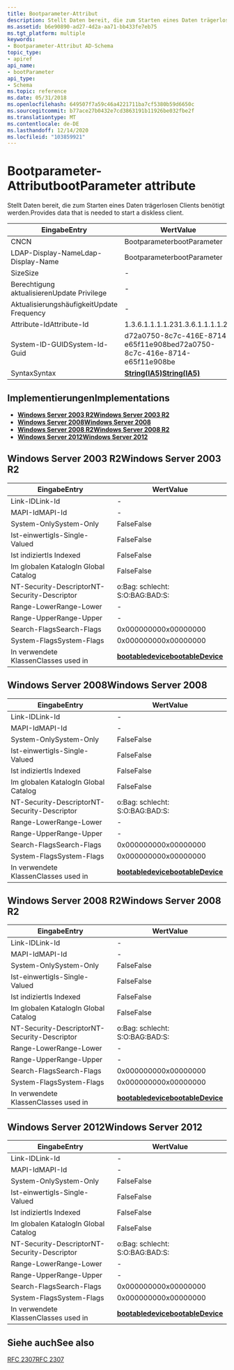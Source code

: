 ```yaml
---
title: Bootparameter-Attribut
description: Stellt Daten bereit, die zum Starten eines Daten trägerlosen Clients benötigt werden.
ms.assetid: b6e90890-ad27-4d2a-aa71-bb433fe7eb75
ms.tgt_platform: multiple
keywords:
- Bootparameter-Attribut AD-Schema
topic_type:
- apiref
api_name:
- bootParameter
api_type:
- Schema
ms.topic: reference
ms.date: 05/31/2018
ms.openlocfilehash: 649507f7a59c46a4221711ba7cf5380b59d6650c
ms.sourcegitcommit: b77ace27b0432e7cd3863191b11926be032fbe2f
ms.translationtype: MT
ms.contentlocale: de-DE
ms.lasthandoff: 12/14/2020
ms.locfileid: "103859921"
---
```

# <a name="bootparameter-attribute"></a><span data-ttu-id="5141c-104">Bootparameter-Attribut</span><span class="sxs-lookup"><span data-stu-id="5141c-104">bootParameter attribute</span></span>

<span data-ttu-id="5141c-105">Stellt Daten bereit, die zum Starten eines Daten trägerlosen Clients benötigt werden.</span><span class="sxs-lookup"><span data-stu-id="5141c-105">Provides data that is needed to start a diskless client.</span></span>



| <span data-ttu-id="5141c-106">Eingabe</span><span class="sxs-lookup"><span data-stu-id="5141c-106">Entry</span></span> | <span data-ttu-id="5141c-107">Wert</span><span class="sxs-lookup"><span data-stu-id="5141c-107">Value</span></span> |
|-------------------|--------------------------------------|
| <span data-ttu-id="5141c-108">CN</span><span class="sxs-lookup"><span data-stu-id="5141c-108">CN</span></span>                | <span data-ttu-id="5141c-109">Bootparameter</span><span class="sxs-lookup"><span data-stu-id="5141c-109">bootParameter</span></span>                        |
| <span data-ttu-id="5141c-110">LDAP-Display-Name</span><span class="sxs-lookup"><span data-stu-id="5141c-110">Ldap-Display-Name</span></span> | <span data-ttu-id="5141c-111">Bootparameter</span><span class="sxs-lookup"><span data-stu-id="5141c-111">bootParameter</span></span>                        |
| <span data-ttu-id="5141c-112">Size</span><span class="sxs-lookup"><span data-stu-id="5141c-112">Size</span></span>              | \-                                   |
| <span data-ttu-id="5141c-113">Berechtigung aktualisieren</span><span class="sxs-lookup"><span data-stu-id="5141c-113">Update Privilege</span></span>  | \-                                   |
| <span data-ttu-id="5141c-114">Aktualisierungshäufigkeit</span><span class="sxs-lookup"><span data-stu-id="5141c-114">Update Frequency</span></span>  | \-                                   |
| <span data-ttu-id="5141c-115">Attribute-Id</span><span class="sxs-lookup"><span data-stu-id="5141c-115">Attribute-Id</span></span>      | <span data-ttu-id="5141c-116">1.3.6.1.1.1.1.23</span><span class="sxs-lookup"><span data-stu-id="5141c-116">1.3.6.1.1.1.1.23</span></span>                     |
| <span data-ttu-id="5141c-117">System-ID-GUID</span><span class="sxs-lookup"><span data-stu-id="5141c-117">System-Id-Guid</span></span>    | <span data-ttu-id="5141c-118">d72a0750-8c7c-416E-8714-e65f11e908be</span><span class="sxs-lookup"><span data-stu-id="5141c-118">d72a0750-8c7c-416e-8714-e65f11e908be</span></span> |
| <span data-ttu-id="5141c-119">Syntax</span><span class="sxs-lookup"><span data-stu-id="5141c-119">Syntax</span></span>            | [<span data-ttu-id="5141c-120">**String(IA5)**</span><span class="sxs-lookup"><span data-stu-id="5141c-120">**String(IA5)**</span></span>](s-string-ia5.md)  |



## <a name="implementations"></a><span data-ttu-id="5141c-121">Implementierungen</span><span class="sxs-lookup"><span data-stu-id="5141c-121">Implementations</span></span>

-   [<span data-ttu-id="5141c-122">**Windows Server 2003 R2**</span><span class="sxs-lookup"><span data-stu-id="5141c-122">**Windows Server 2003 R2**</span></span>](#windows-server-2003-r2)
-   [<span data-ttu-id="5141c-123">**Windows Server 2008**</span><span class="sxs-lookup"><span data-stu-id="5141c-123">**Windows Server 2008**</span></span>](#windows-server-2008)
-   [<span data-ttu-id="5141c-124">**Windows Server 2008 R2**</span><span class="sxs-lookup"><span data-stu-id="5141c-124">**Windows Server 2008 R2**</span></span>](#windows-server-2008-r2)
-   [<span data-ttu-id="5141c-125">**Windows Server 2012**</span><span class="sxs-lookup"><span data-stu-id="5141c-125">**Windows Server 2012**</span></span>](#windows-server-2012)

## <a name="windows-server-2003-r2"></a><span data-ttu-id="5141c-126">Windows Server 2003 R2</span><span class="sxs-lookup"><span data-stu-id="5141c-126">Windows Server 2003 R2</span></span>



| <span data-ttu-id="5141c-127">Eingabe</span><span class="sxs-lookup"><span data-stu-id="5141c-127">Entry</span></span> | <span data-ttu-id="5141c-128">Wert</span><span class="sxs-lookup"><span data-stu-id="5141c-128">Value</span></span> |
|------------------------|-------------------------------------------------------|
| <span data-ttu-id="5141c-129">Link-ID</span><span class="sxs-lookup"><span data-stu-id="5141c-129">Link-Id</span></span>                | \-                                                    |
| <span data-ttu-id="5141c-130">MAPI-Id</span><span class="sxs-lookup"><span data-stu-id="5141c-130">MAPI-Id</span></span>                | \-                                                    |
| <span data-ttu-id="5141c-131">System-Only</span><span class="sxs-lookup"><span data-stu-id="5141c-131">System-Only</span></span>            | <span data-ttu-id="5141c-132">False</span><span class="sxs-lookup"><span data-stu-id="5141c-132">False</span></span>                                                 |
| <span data-ttu-id="5141c-133">Ist-einwertig</span><span class="sxs-lookup"><span data-stu-id="5141c-133">Is-Single-Valued</span></span>       | <span data-ttu-id="5141c-134">False</span><span class="sxs-lookup"><span data-stu-id="5141c-134">False</span></span>                                                 |
| <span data-ttu-id="5141c-135">Ist indiziert</span><span class="sxs-lookup"><span data-stu-id="5141c-135">Is Indexed</span></span>             | <span data-ttu-id="5141c-136">False</span><span class="sxs-lookup"><span data-stu-id="5141c-136">False</span></span>                                                 |
| <span data-ttu-id="5141c-137">Im globalen Katalog</span><span class="sxs-lookup"><span data-stu-id="5141c-137">In Global Catalog</span></span>      | <span data-ttu-id="5141c-138">False</span><span class="sxs-lookup"><span data-stu-id="5141c-138">False</span></span>                                                 |
| <span data-ttu-id="5141c-139">NT-Security-Descriptor</span><span class="sxs-lookup"><span data-stu-id="5141c-139">NT-Security-Descriptor</span></span> | <span data-ttu-id="5141c-140">o:Bag: schlecht: S:</span><span class="sxs-lookup"><span data-stu-id="5141c-140">O:BAG:BAD:S:</span></span>                                          |
| <span data-ttu-id="5141c-141">Range-Lower</span><span class="sxs-lookup"><span data-stu-id="5141c-141">Range-Lower</span></span>            | \-                                                    |
| <span data-ttu-id="5141c-142">Range-Upper</span><span class="sxs-lookup"><span data-stu-id="5141c-142">Range-Upper</span></span>            | \-                                                    |
| <span data-ttu-id="5141c-143">Search-Flags</span><span class="sxs-lookup"><span data-stu-id="5141c-143">Search-Flags</span></span>           | <span data-ttu-id="5141c-144">0x00000000</span><span class="sxs-lookup"><span data-stu-id="5141c-144">0x00000000</span></span>                                            |
| <span data-ttu-id="5141c-145">System-Flags</span><span class="sxs-lookup"><span data-stu-id="5141c-145">System-Flags</span></span>           | <span data-ttu-id="5141c-146">0x00000000</span><span class="sxs-lookup"><span data-stu-id="5141c-146">0x00000000</span></span>                                            |
| <span data-ttu-id="5141c-147">In verwendete Klassen</span><span class="sxs-lookup"><span data-stu-id="5141c-147">Classes used in</span></span>        | [<span data-ttu-id="5141c-148">**bootabledevice**</span><span class="sxs-lookup"><span data-stu-id="5141c-148">**bootableDevice**</span></span>](c-bootabledevice.md)<br/> |



## <a name="windows-server-2008"></a><span data-ttu-id="5141c-149">Windows Server 2008</span><span class="sxs-lookup"><span data-stu-id="5141c-149">Windows Server 2008</span></span>



| <span data-ttu-id="5141c-150">Eingabe</span><span class="sxs-lookup"><span data-stu-id="5141c-150">Entry</span></span> | <span data-ttu-id="5141c-151">Wert</span><span class="sxs-lookup"><span data-stu-id="5141c-151">Value</span></span> |
|------------------------|-------------------------------------------------------|
| <span data-ttu-id="5141c-152">Link-ID</span><span class="sxs-lookup"><span data-stu-id="5141c-152">Link-Id</span></span>                | \-                                                    |
| <span data-ttu-id="5141c-153">MAPI-Id</span><span class="sxs-lookup"><span data-stu-id="5141c-153">MAPI-Id</span></span>                | \-                                                    |
| <span data-ttu-id="5141c-154">System-Only</span><span class="sxs-lookup"><span data-stu-id="5141c-154">System-Only</span></span>            | <span data-ttu-id="5141c-155">False</span><span class="sxs-lookup"><span data-stu-id="5141c-155">False</span></span>                                                 |
| <span data-ttu-id="5141c-156">Ist-einwertig</span><span class="sxs-lookup"><span data-stu-id="5141c-156">Is-Single-Valued</span></span>       | <span data-ttu-id="5141c-157">False</span><span class="sxs-lookup"><span data-stu-id="5141c-157">False</span></span>                                                 |
| <span data-ttu-id="5141c-158">Ist indiziert</span><span class="sxs-lookup"><span data-stu-id="5141c-158">Is Indexed</span></span>             | <span data-ttu-id="5141c-159">False</span><span class="sxs-lookup"><span data-stu-id="5141c-159">False</span></span>                                                 |
| <span data-ttu-id="5141c-160">Im globalen Katalog</span><span class="sxs-lookup"><span data-stu-id="5141c-160">In Global Catalog</span></span>      | <span data-ttu-id="5141c-161">False</span><span class="sxs-lookup"><span data-stu-id="5141c-161">False</span></span>                                                 |
| <span data-ttu-id="5141c-162">NT-Security-Descriptor</span><span class="sxs-lookup"><span data-stu-id="5141c-162">NT-Security-Descriptor</span></span> | <span data-ttu-id="5141c-163">o:Bag: schlecht: S:</span><span class="sxs-lookup"><span data-stu-id="5141c-163">O:BAG:BAD:S:</span></span>                                          |
| <span data-ttu-id="5141c-164">Range-Lower</span><span class="sxs-lookup"><span data-stu-id="5141c-164">Range-Lower</span></span>            | \-                                                    |
| <span data-ttu-id="5141c-165">Range-Upper</span><span class="sxs-lookup"><span data-stu-id="5141c-165">Range-Upper</span></span>            | \-                                                    |
| <span data-ttu-id="5141c-166">Search-Flags</span><span class="sxs-lookup"><span data-stu-id="5141c-166">Search-Flags</span></span>           | <span data-ttu-id="5141c-167">0x00000000</span><span class="sxs-lookup"><span data-stu-id="5141c-167">0x00000000</span></span>                                            |
| <span data-ttu-id="5141c-168">System-Flags</span><span class="sxs-lookup"><span data-stu-id="5141c-168">System-Flags</span></span>           | <span data-ttu-id="5141c-169">0x00000000</span><span class="sxs-lookup"><span data-stu-id="5141c-169">0x00000000</span></span>                                            |
| <span data-ttu-id="5141c-170">In verwendete Klassen</span><span class="sxs-lookup"><span data-stu-id="5141c-170">Classes used in</span></span>        | [<span data-ttu-id="5141c-171">**bootabledevice**</span><span class="sxs-lookup"><span data-stu-id="5141c-171">**bootableDevice**</span></span>](c-bootabledevice.md)<br/> |



## <a name="windows-server-2008-r2"></a><span data-ttu-id="5141c-172">Windows Server 2008 R2</span><span class="sxs-lookup"><span data-stu-id="5141c-172">Windows Server 2008 R2</span></span>



| <span data-ttu-id="5141c-173">Eingabe</span><span class="sxs-lookup"><span data-stu-id="5141c-173">Entry</span></span> | <span data-ttu-id="5141c-174">Wert</span><span class="sxs-lookup"><span data-stu-id="5141c-174">Value</span></span> |
|------------------------|-------------------------------------------------------|
| <span data-ttu-id="5141c-175">Link-ID</span><span class="sxs-lookup"><span data-stu-id="5141c-175">Link-Id</span></span>                | \-                                                    |
| <span data-ttu-id="5141c-176">MAPI-Id</span><span class="sxs-lookup"><span data-stu-id="5141c-176">MAPI-Id</span></span>                | \-                                                    |
| <span data-ttu-id="5141c-177">System-Only</span><span class="sxs-lookup"><span data-stu-id="5141c-177">System-Only</span></span>            | <span data-ttu-id="5141c-178">False</span><span class="sxs-lookup"><span data-stu-id="5141c-178">False</span></span>                                                 |
| <span data-ttu-id="5141c-179">Ist-einwertig</span><span class="sxs-lookup"><span data-stu-id="5141c-179">Is-Single-Valued</span></span>       | <span data-ttu-id="5141c-180">False</span><span class="sxs-lookup"><span data-stu-id="5141c-180">False</span></span>                                                 |
| <span data-ttu-id="5141c-181">Ist indiziert</span><span class="sxs-lookup"><span data-stu-id="5141c-181">Is Indexed</span></span>             | <span data-ttu-id="5141c-182">False</span><span class="sxs-lookup"><span data-stu-id="5141c-182">False</span></span>                                                 |
| <span data-ttu-id="5141c-183">Im globalen Katalog</span><span class="sxs-lookup"><span data-stu-id="5141c-183">In Global Catalog</span></span>      | <span data-ttu-id="5141c-184">False</span><span class="sxs-lookup"><span data-stu-id="5141c-184">False</span></span>                                                 |
| <span data-ttu-id="5141c-185">NT-Security-Descriptor</span><span class="sxs-lookup"><span data-stu-id="5141c-185">NT-Security-Descriptor</span></span> | <span data-ttu-id="5141c-186">o:Bag: schlecht: S:</span><span class="sxs-lookup"><span data-stu-id="5141c-186">O:BAG:BAD:S:</span></span>                                          |
| <span data-ttu-id="5141c-187">Range-Lower</span><span class="sxs-lookup"><span data-stu-id="5141c-187">Range-Lower</span></span>            | \-                                                    |
| <span data-ttu-id="5141c-188">Range-Upper</span><span class="sxs-lookup"><span data-stu-id="5141c-188">Range-Upper</span></span>            | \-                                                    |
| <span data-ttu-id="5141c-189">Search-Flags</span><span class="sxs-lookup"><span data-stu-id="5141c-189">Search-Flags</span></span>           | <span data-ttu-id="5141c-190">0x00000000</span><span class="sxs-lookup"><span data-stu-id="5141c-190">0x00000000</span></span>                                            |
| <span data-ttu-id="5141c-191">System-Flags</span><span class="sxs-lookup"><span data-stu-id="5141c-191">System-Flags</span></span>           | <span data-ttu-id="5141c-192">0x00000000</span><span class="sxs-lookup"><span data-stu-id="5141c-192">0x00000000</span></span>                                            |
| <span data-ttu-id="5141c-193">In verwendete Klassen</span><span class="sxs-lookup"><span data-stu-id="5141c-193">Classes used in</span></span>        | [<span data-ttu-id="5141c-194">**bootabledevice**</span><span class="sxs-lookup"><span data-stu-id="5141c-194">**bootableDevice**</span></span>](c-bootabledevice.md)<br/> |



## <a name="windows-server-2012"></a><span data-ttu-id="5141c-195">Windows Server 2012</span><span class="sxs-lookup"><span data-stu-id="5141c-195">Windows Server 2012</span></span>



| <span data-ttu-id="5141c-196">Eingabe</span><span class="sxs-lookup"><span data-stu-id="5141c-196">Entry</span></span> | <span data-ttu-id="5141c-197">Wert</span><span class="sxs-lookup"><span data-stu-id="5141c-197">Value</span></span> |
|------------------------|-------------------------------------------------------|
| <span data-ttu-id="5141c-198">Link-ID</span><span class="sxs-lookup"><span data-stu-id="5141c-198">Link-Id</span></span>                | \-                                                    |
| <span data-ttu-id="5141c-199">MAPI-Id</span><span class="sxs-lookup"><span data-stu-id="5141c-199">MAPI-Id</span></span>                | \-                                                    |
| <span data-ttu-id="5141c-200">System-Only</span><span class="sxs-lookup"><span data-stu-id="5141c-200">System-Only</span></span>            | <span data-ttu-id="5141c-201">False</span><span class="sxs-lookup"><span data-stu-id="5141c-201">False</span></span>                                                 |
| <span data-ttu-id="5141c-202">Ist-einwertig</span><span class="sxs-lookup"><span data-stu-id="5141c-202">Is-Single-Valued</span></span>       | <span data-ttu-id="5141c-203">False</span><span class="sxs-lookup"><span data-stu-id="5141c-203">False</span></span>                                                 |
| <span data-ttu-id="5141c-204">Ist indiziert</span><span class="sxs-lookup"><span data-stu-id="5141c-204">Is Indexed</span></span>             | <span data-ttu-id="5141c-205">False</span><span class="sxs-lookup"><span data-stu-id="5141c-205">False</span></span>                                                 |
| <span data-ttu-id="5141c-206">Im globalen Katalog</span><span class="sxs-lookup"><span data-stu-id="5141c-206">In Global Catalog</span></span>      | <span data-ttu-id="5141c-207">False</span><span class="sxs-lookup"><span data-stu-id="5141c-207">False</span></span>                                                 |
| <span data-ttu-id="5141c-208">NT-Security-Descriptor</span><span class="sxs-lookup"><span data-stu-id="5141c-208">NT-Security-Descriptor</span></span> | <span data-ttu-id="5141c-209">o:Bag: schlecht: S:</span><span class="sxs-lookup"><span data-stu-id="5141c-209">O:BAG:BAD:S:</span></span>                                          |
| <span data-ttu-id="5141c-210">Range-Lower</span><span class="sxs-lookup"><span data-stu-id="5141c-210">Range-Lower</span></span>            | \-                                                    |
| <span data-ttu-id="5141c-211">Range-Upper</span><span class="sxs-lookup"><span data-stu-id="5141c-211">Range-Upper</span></span>            | \-                                                    |
| <span data-ttu-id="5141c-212">Search-Flags</span><span class="sxs-lookup"><span data-stu-id="5141c-212">Search-Flags</span></span>           | <span data-ttu-id="5141c-213">0x00000000</span><span class="sxs-lookup"><span data-stu-id="5141c-213">0x00000000</span></span>                                            |
| <span data-ttu-id="5141c-214">System-Flags</span><span class="sxs-lookup"><span data-stu-id="5141c-214">System-Flags</span></span>           | <span data-ttu-id="5141c-215">0x00000000</span><span class="sxs-lookup"><span data-stu-id="5141c-215">0x00000000</span></span>                                            |
| <span data-ttu-id="5141c-216">In verwendete Klassen</span><span class="sxs-lookup"><span data-stu-id="5141c-216">Classes used in</span></span>        | [<span data-ttu-id="5141c-217">**bootabledevice**</span><span class="sxs-lookup"><span data-stu-id="5141c-217">**bootableDevice**</span></span>](c-bootabledevice.md)<br/> |



## <a name="see-also"></a><span data-ttu-id="5141c-218">Siehe auch</span><span class="sxs-lookup"><span data-stu-id="5141c-218">See also</span></span>

<dl> <dt>

[<span data-ttu-id="5141c-219">RFC 2307</span><span class="sxs-lookup"><span data-stu-id="5141c-219">RFC 2307</span></span>](https://www.ietf.org/rfc/rfc2307.txt)
</dt> </dl>

 

 





